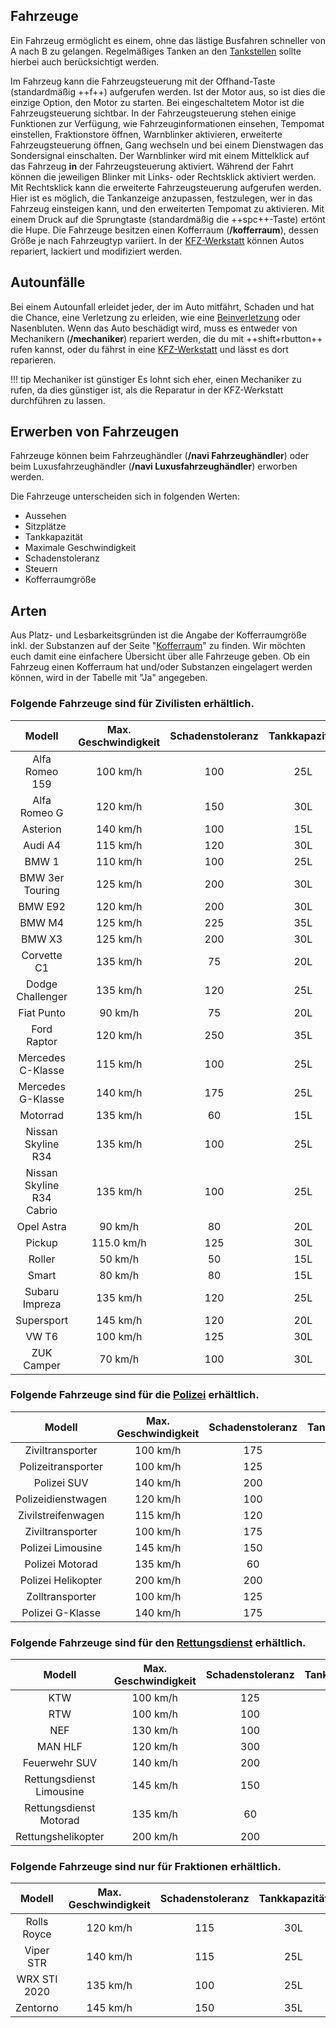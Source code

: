 ## Fahrzeuge

Ein Fahrzeug ermöglicht es einem, ohne das lästige Busfahren schneller von A nach B zu gelangen. Regelmäßiges Tanken an den [Tankstellen](../../pages/biz/tankstelle.md) sollte hierbei auch berücksichtigt werden.

Im Fahrzeug kann die Fahrzeugsteuerung mit der Offhand-Taste (standardmäßig ++f++) aufgerufen werden. Ist der Motor aus, so ist dies die einzige Option, den Motor zu starten. 
Bei eingeschaltetem Motor ist die Fahrzeugsteuerung sichtbar.
In der Fahrzeugsteuerung stehen einige Funktionen zur Verfügung, wie Fahrzeuginformationen einsehen, Tempomat einstellen, Fraktionstore öffnen, Warnblinker aktivieren, erweiterte Fahrzeugsteuerung öffnen, Gang wechseln und bei einem Dienstwagen das Sondersignal einschalten. Der Warnblinker wird mit einem Mittelklick auf das Fahrzeug **in** der Fahrzeugsteuerung aktiviert. Während der Fahrt können die jeweiligen Blinker mit Links- oder Rechtsklick aktiviert werden. Mit Rechtsklick kann die erweiterte Fahrzeugsteuerung aufgerufen werden. Hier ist es möglich, die Tankanzeige anzupassen, festzulegen, wer in das Fahrzeug einsteigen kann, und den erweiterten Tempomat zu aktivieren. Mit einem Druck auf die Sprungtaste (standardmäßig die ++spc++-Taste) ertönt die Hupe. 
Die Fahrzeuge besitzen einen Kofferraum (**/kofferraum**), dessen Größe je nach Fahrzeugtyp variiert. 
In der [KFZ-Werkstatt](kfz-werkstatt.md) können Autos repariert, lackiert und modifiziert werden.

## Autounfälle
Bei einem Autounfall erleidet jeder, der im Auto mitfährt, Schaden und hat die Chance, eine Verletzung zu erleiden, wie eine [Beinverletzung](../../pages/krankheiten/beinverletzungen.md) oder Nasenbluten. Wenn das Auto beschädigt wird, muss es entweder von Mechanikern (**/mechaniker**) repariert werden, die du mit ++shift+rbutton++ rufen kannst, oder du fährst in eine [KFZ-Werkstatt](../fahrzeuge/kfz-werkstatt.md) und lässt es dort reparieren.

!!! tip Mechaniker ist günstiger
    Es lohnt sich eher, einen Mechaniker zu rufen, da dies günstiger ist, als die Reparatur in der KFZ-Werkstatt durchführen zu lassen.

## Erwerben von Fahrzeugen
Fahrzeuge können beim Fahrzeughändler (**/navi Fahrzeughändler**) oder beim Luxusfahrzeughändler (**/navi Luxusfahrzeughändler**) erworben werden.

Die Fahrzeuge unterscheiden sich in folgenden Werten:

+ Aussehen
+ Sitzplätze
+ Tankkapazität
+ Maximale Geschwindigkeit
+ Schadenstoleranz
+ Steuern
+ Kofferraumgröße


## Arten

Aus Platz- und Lesbarkeitsgründen ist die Angabe der Kofferraumgröße inkl. der Substanzen auf der Seite "[Kofferraum](kofferaum.md
)" zu finden. Wir möchten euch damit eine einfachere Übersicht über alle Fahrzeuge geben. Ob ein Fahrzeug einen Kofferraum hat und/oder Substanzen eingelagert werden können, wird in der Tabelle mit "Ja" angegeben.

### Folgende Fahrzeuge sind für Zivilisten erhältlich.

| Modell | Max. Geschwindigkeit | Schadenstoleranz | Tankkapazität| Sitze | Kofferraum | Steuern (pro Abrechnung) | Preis |
|:-:|:-:|:-:|:-:|:-:|:-:|:-:|:-:|
| Alfa Romeo 159 | 100 km/h | 100 | 25L | 4 | Ja | 10€ | 3.500€ |
| Alfa Romeo G | 120 km/h | 150 | 30L  | 4 | Ja| 35€ | 10.000€ |
| Asterion | 140 km/h | 100 | 15L | 2 | Nein | 130€ | 145.000€ |
| Audi A4 | 115 km/h | 120 | 30L  | 4 | Ja | 20€ | 7.950€ |
| BMW 1 | 110 km/h | 100 | 25L | 4 | Nein | 35€ | 35.000€ |
| BMW 3er Touring | 125 km/h | 200 | 30L | 4 | Nein | 50€ | 60.000€ |
| BMW E92 | 120 km/h | 200 | 30L | 4 | Nein | 50€ | 70.000€ |
| BMW M4 | 125 km/h | 225 | 35L | 4 | Nein | 50€ | 80.000€ |
| BMW X3 | 125 km/h | 200 | 30L  | 4 | Ja | 50€ | 14.500€ |
| Corvette C1 | 135 km/h | 75 | 20L | 2 | Nein | 90€ | 120.000€ |
| Dodge Challenger | 135 km/h | 120 | 25L | 2 | Ja | 50.0€ | 18.500€ |
| Fiat Punto | 90 km/h | 75 | 20L | 4 | Ja | 7.5€ | 2.000.0€ |
| Ford Raptor | 120 km/h | 250 | 35L | 4 | Nein | 50€ | 45.000€ |
| Mercedes C-Klasse | 115 km/h | 100 | 25L | 2 | Ja | 40.0€ | 5.250€ |
| Mercedes G-Klasse | 140 km/h | 175 | 25L  | 4 | Ja | 75.0€ | 20.000€ |
| Motorrad | 135 km/h | 60 | 15L | 1 | Nein | 45€ | 11.000€ |
| Nissan Skyline R34 | 135 km/h | 100 | 25L  | 2 | Ja | 50€ | 18.000€ |
| Nissan Skyline R34 Cabrio | 135 km/h | 100 | 25L  | 2 | Ja | 50€ | 18.000€ |
| Opel Astra | 90 km/h | 80 | 20L | 4 | Nein | 10€ | 2.500€ |
| Pickup | 115.0 km/h | 125 | 30L | 2 | Ja | 35€ | 7.500€ |
| Roller | 50 km/h | 50 | 15L | 2 | Ja | 5€ | 1.500€ |
| Smart |  80 km/h | 80 | 15L | 2 | Nein | 10€ | 2.250€ |
| Subaru Impreza | 135 km/h | 120 | 25L | 4 | Nein | 80€ | 116.000€ |
| Supersport | 145 km/h | 120 | 20L | 2 | Nein| 150€ | 18.500€ |
| VW T6 | 100 km/h | 125 | 30L | 8 | Ja | 20€ | 5.500€ |
| ZUK Camper | 70 km/h | 100 | 30L | 6 | Nein | 25€ | 15.000€ |

### Folgende Fahrzeuge sind für die [Polizei](../../pages/fraktionen/polizei.md) erhältlich.

| Modell | Max. Geschwindigkeit | Schadenstoleranz | Tankkapazität| Sitze | Kofferraum | Steuern (pro Abrechnung) | Preis |
|:-:|:-:|:-:|:-:|:-:|:-:|:-:|:-:|
| Ziviltransporter | 100 km/h | 175 | 30L  | 8 | Nein | - | 6.500€ |
| Polizeitransporter | 100 km/h | 125 | 30L | 8 | Ja | - | 5.500 |
| Polizei SUV | 140 km/h | 200 | 30L  | 4 | Ja | - | 14.500€ |
| Polizeidienstwagen | 120 km/h | 100 | 25L  | 4 | Ja | - | 3.250€ |
| Zivilstreifenwagen | 115 km/h | 120 | 30L  | 4 | Ja | - | 13.500€ |
| Ziviltransporter | 100 km/h | 175 | 30L | 8 | Ja | - | 6.500€ |
| Polizei Limousine | 145 km/h | 150 | 30L | 4 | Ja | - | 10.000€ |
| Polizei Motorad | 135 km/h | 60 | 15L | 1 | Nein | - | 11.000€ |
| Polizei Helikopter | 200 km/h | 200 | 50L  | 5 | Nein | - | 50.000€ |
| Zolltransporter | 100 km/h | 125 | 30L | 8 | Nein| - | 5.500€ |
| Polizei G-Klasse | 140 km/h | 175 | 25L | 1 | Ja | - | 45.000€ |

### Folgende Fahrzeuge sind für den [Rettungsdienst](../../pages/fraktionen/rettungsdienst.md) erhältlich.

| Modell | Max. Geschwindigkeit | Schadenstoleranz | Tankkapazität| Sitze | Kofferraum | Steuern (pro Abrechnung) | Preis |
|:-:|:-:|:-:|:-:|:-:|:-:|:-:|:-:|
| KTW | 100 km/h | 125 | 30L | 4 | Ja| - | 5.500€ |
| RTW | 100 km/h | 100 | 25L  | 4 | Ja | - | 4.650€ |
| NEF | 130 km/h | 100 | 25L  | 4 | Ja | - | 12.500€ |
| MAN HLF | 120 km/h | 300 | 40L  | 2 | Ja | - | 10.000€ |
| Feuerwehr SUV | 140 km/h | 200 | 30L  | 4 | Ja | - | 14.500€ |
| Rettungsdienst Limousine | 145 km/h | 150 | 30L  | 4 | Ja | - | 10.000€ |
| Rettungsdienst Motorad | 135 km/h | 60 | 15L  | 1 | - | - | - | 11.000€ |
| Rettungshelikopter | 200 km/h | 200 | 50L  | 5 | - | - | - | 50.000€ |

### Folgende Fahrzeuge sind nur für Fraktionen erhältlich.

| Modell | Max. Geschwindigkeit | Schadenstoleranz | Tankkapazität| Sitze | Kofferraum | Steuern (pro Abrechnung) | Preis |
|:-:|:-:|:-:|:-:|:-:|:-:|:-:|:-:|
| Rolls Royce | 120 km/h | 115 | 30L | 4 | Nein | 180€ | 160.000€ |
| Viper STR | 140 km/h | 115 | 25L | 2 | Nein | 80€ | 112.000€ |
| WRX STI 2020 | 135 km/h | 100 | 25L | 4 | Nein| 80€ | 100.000€ |
| Zentorno | 145 km/h | 150 | 35L | 2 | Nein | 200€ | 210.000€ |
